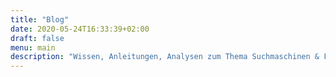 ```yaml
---
title: "Blog"
date: 2020-05-24T16:33:39+02:00
draft: false
menu: main
description: "Wissen, Anleitungen, Analysen zum Thema Suchmaschinen & Feminismus"
---
```

